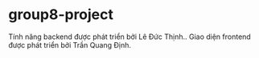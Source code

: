 # group8-project
Tính năng backend được phát triển bởi Lê Đức Thịnh..
Giao diện frontend được phát triển bởi Trần Quang Định.
